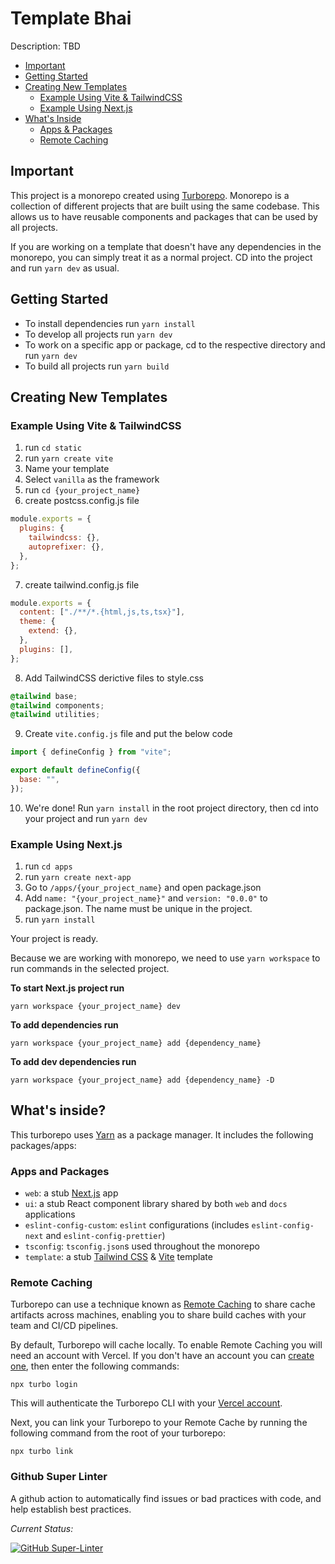 # Template Bhai

Description: TBD

- [Important](#important)
- [Getting Started](#getting-started)
- [Creating New Templates](#creating-new-templates)
  - [Example Using Vite & TailwindCSS](#example-using-vite--tailwindcss)
  - [Example Using Next.js](#example-using-nextjs)
- [What's Inside](#whats-inside)
  - [Apps & Packages](#apps-and-packages)
  - [Remote Caching](#remote-caching)

## Important

This project is a monorepo created using [Turborepo](https://turborepo.org/).
Monorepo is a collection of different projects that are built using the same codebase.
This allows us to have reusable components and packages that can be used by all projects.

If you are working on a template that doesn't have any dependencies in the monorepo, you can simply
treat it as a normal project. CD into the project and run `yarn dev` as usual.

## Getting Started

- To install dependencies run `yarn install`
- To develop all projects run `yarn dev`
- To work on a specific app or package, cd to the respective directory and run `yarn dev`
- To build all projects run `yarn build`

## Creating New Templates

### Example Using Vite & TailwindCSS

1. run `cd static`
2. run `yarn create vite`
3. Name your template
4. Select `vanilla` as the framework
5. run `cd {your_project_name}`
6. create postcss.config.js file

```js
module.exports = {
  plugins: {
    tailwindcss: {},
    autoprefixer: {},
  },
};
```

7. create tailwind.config.js file

```js
module.exports = {
  content: ["./**/*.{html,js,ts,tsx}"],
  theme: {
    extend: {},
  },
  plugins: [],
};
```

8. Add TailwindCSS derictive files to style.css

```css
@tailwind base;
@tailwind components;
@tailwind utilities;
```

9. Create `vite.config.js` file and put the below code

```js
import { defineConfig } from "vite";

export default defineConfig({
  base: "",
});
```

10. We're done! Run `yarn install` in the root project directory, then cd into your project and run `yarn dev`

### Example Using Next.js

1. run `cd apps`
2. run `yarn create next-app`
3. Go to `/apps/{your_project_name}` and open package.json
4. Add `name: "{your_project_name}"` and `version: "0.0.0"` to package.json. The name must be unique in the project.
5. run `yarn install`

Your project is ready. 

Because we are working with monorepo, we need to use `yarn workspace` to run commands in the selected project.

**To start Next.js project run**
  ```
  yarn workspace {your_project_name} dev
  ```
**To add dependencies run**
  ```
  yarn workspace {your_project_name} add {dependency_name}
  ```
**To add dev dependencies run**
  ```
  yarn workspace {your_project_name} add {dependency_name} -D
  ```


## What's inside?

This turborepo uses [Yarn](https://yarnpkg.com/) as a package manager. It includes the following packages/apps:

### Apps and Packages

- `web`: a stub [Next.js](https://nextjs.org) app
- `ui`: a stub React component library shared by both `web` and `docs` applications
- `eslint-config-custom`: `eslint` configurations (includes `eslint-config-next` and `eslint-config-prettier`)
- `tsconfig`: `tsconfig.json`s used throughout the monorepo
- `template`: a stub [Tailwind CSS](https://tailwindcss.com/) & [Vite](https://vitejs.dev/) template

### Remote Caching

Turborepo can use a technique known as [Remote Caching](https://turborepo.org/docs/core-concepts/remote-caching) to share cache artifacts across machines, enabling you to share build caches with your team and CI/CD pipelines.

By default, Turborepo will cache locally. To enable Remote Caching you will need an account with Vercel. If you don't have an account you can [create one](https://vercel.com/signup), then enter the following commands:

```console
npx turbo login
```

This will authenticate the Turborepo CLI with your [Vercel account](https://vercel.com/docs/concepts/personal-accounts/overview).

Next, you can link your Turborepo to your Remote Cache by running the following command from the root of your turborepo:

```console
npx turbo link
```

### Github Super Linter

A github action to automatically find issues or bad practices with code, and help establish best practices.

*Current Status:*

[![GitHub Super-Linter](https://github.com/AndrejJurkin/template-bhai/workflows/Lint%20Code%20Base/badge.svg)](https://github.com/marketplace/actions/super-linter)

